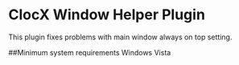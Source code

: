 # ClocX Window Helper Plugin

This plugin fixes problems with main window always on top setting.

##Minimum system requirements
    Windows Vista
